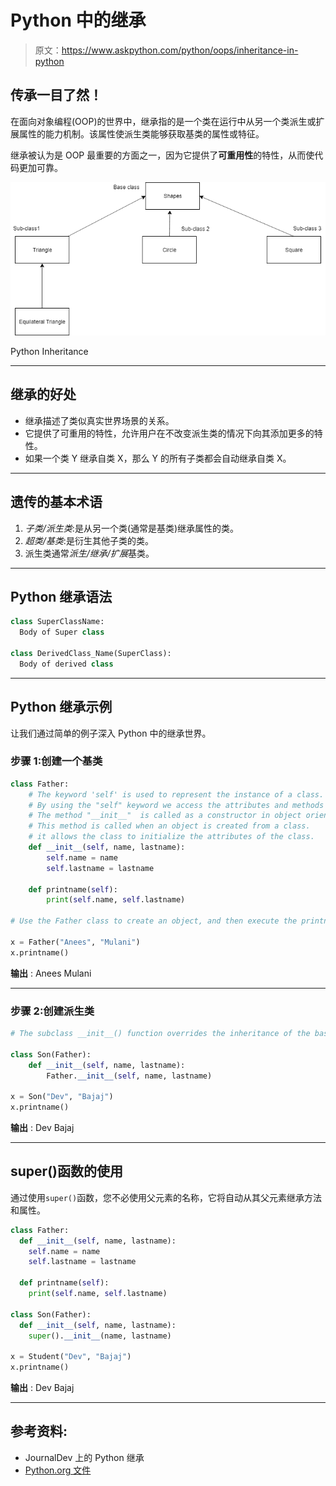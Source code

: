 # Python 中的继承

> 原文：<https://www.askpython.com/python/oops/inheritance-in-python>

## 传承一目了然！

在面向对象编程(OOP)的世界中，继承指的是一个类在运行中从另一个类派生或扩展属性的能力机制。该属性使派生类能够获取基类的属性或特征。

继承被认为是 OOP 最重要的方面之一，因为它提供了**可重用性**的特性，从而使代码更加可靠。

![Python Inheritance](img/db669cfa86de71f215e653cb111508f6.png)

Python Inheritance

* * *

## 继承的好处

*   继承描述了类似真实世界场景的关系。
*   它提供了可重用的特性，允许用户在不改变派生类的情况下向其添加更多的特性。
*   如果一个类 Y 继承自类 X，那么 Y 的所有子类都会自动继承自类 X。

* * *

## 遗传的基本术语

1.  *子类/派生类*:是从另一个类(通常是基类)继承属性的类。
2.  *超类/基类*:是衍生其他子类的类。
3.  派生类通常*派生/继承/扩展*基类。

* * *

## Python 继承语法

```py
class SuperClassName:
  Body of Super class

class DerivedClass_Name(SuperClass):
  Body of derived class

```

* * *

## Python 继承示例

让我们通过简单的例子深入 Python 中的继承世界。

### 步骤 1:创建一个基类

```py
class Father:
    # The keyword 'self' is used to represent the instance of a class.
    # By using the "self" keyword we access the attributes and methods of the class in python.
    # The method "__init__"  is called as a constructor in object oriented terminology.
    # This method is called when an object is created from a class.
    # it allows the class to initialize the attributes of the class.
    def __init__(self, name, lastname):
        self.name = name
        self.lastname = lastname

    def printname(self):
        print(self.name, self.lastname)

# Use the Father class to create an object, and then execute the printname method:

x = Father("Anees", "Mulani")
x.printname()

```

**输出** : Anees Mulani

* * *

### 步骤 2:创建派生类

```py
# The subclass __init__() function overrides the inheritance of the base class __init__() function.

class Son(Father):
    def __init__(self, name, lastname):
        Father.__init__(self, name, lastname)

x = Son("Dev", "Bajaj")
x.printname()

```

**输出** : Dev Bajaj

* * *

## super()函数的使用

通过使用`super()`函数，您不必使用父元素的名称，它将自动从其父元素继承方法和属性。

```py
class Father:
  def __init__(self, name, lastname):
    self.name = name
    self.lastname = lastname

  def printname(self):
    print(self.name, self.lastname)

class Son(Father):
  def __init__(self, name, lastname):
    super().__init__(name, lastname)

x = Student("Dev", "Bajaj")
x.printname()

```

**输出** : Dev Bajaj

* * *

## 参考资料:

*   JournalDev 上的 Python 继承
*   [Python.org 文件](https://docs.python.org/3/tutorial/classes.html#inheritance)